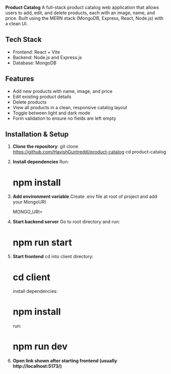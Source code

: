 **Product Catalog**
A full-stack product catalog web application that allows users to add, edit, and delete products, each with an image, name, and price. Built using the MERN stack (MongoDB, Express, React, Node.js) with a clean UI.

## Tech Stack
- Frontend: React + Vite
- Backend: Node.js and Express.js
- Database: MongoDB

## Features
- Add new products with name, image, and price
- Edit existing product details
- Delete products
- View all products in a clean, responsive catalog layout
- Toggle between light and dark mode
- Form validation to ensure no fields are left empty

## Installation & Setup

1. **Clone the repository**:
   git clone https://github.com/HavishGuntreddi/product-catalog
   cd product-catalog
   
3. **Install dependencies**
   Run:
   # npm install
   
5. **Add environment variable**
   Create .env file at root of project and add your MongoURI
   
   MONGO_URI=<your mongo connection URI>

6. **Start backend server**
   Go to root directory and run:
   # npm run start

7. **Start frontend**
   cd into client directory:
   # cd client
   install dependencies:
   # npm install
   run:
   # npm run dev
   
8. **Open link shown after starting frontend (usually http://localhost:5173/)**
